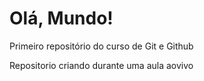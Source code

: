 # Olá, Mundo!
 Primeiro repositório do curso de Git e Github

Repositorio criando durante uma aula aovivo

